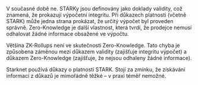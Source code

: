 V současné době ne. STARKy jsou definovány jako doklady validity, což znamená, že prokazují výpočetní integritu. Při důkazech platnosti (včetně STARK) může jedna strana prokázat, že určitý výpočet byl proveden správně. Zero-Knowledge je další vlastnost, která tvrdí, že prodejce nemusí odhalovat žádné informace obsažené ve výpočtu.

Většina ZK-Rollups není ve skutečnosti Zero-Knowledge. Tato chyba je způsobena záměnou mezi důkazem validity (zajišťuje integritu výpočet) a důkazem Zero-Knowledge (zajišťuje, že nejsou odhaleny žádné informace).

Starknet používá důkazy o platnosti STARK. Stojí za zmínku, že získávání informací z důkazů je mimořádně těžké – v praxi téměř nemožné.
